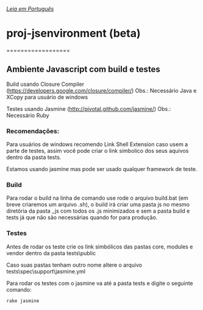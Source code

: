 *[Leia em Português](https://github.com/tisvasconcelos/proj-jsenvironment/blob/master/README-pt.md)*

# proj-jsenvironment (beta)
==================

## Ambiente Javascript com build e testes

Build usando Closure Compiler (https://developers.google.com/closure/compiler/)
Obs.: Necessário Java e XCopy para usuário de windows

Testes usando Jasmine (http://pivotal.github.com/jasmine/)
Obs.: Necessário Ruby

### Recomendações:

Para usuários de windows recomendo Link Shell Extension caso usem a parte de testes, 
assim você pode criar o link simbolico dos seus aquivos dentro da pasta tests.

Estamos usando jasmine mas pode ser usado qualquer framework de teste.

### Build

Para rodar o build na linha de comando use rode o arquivo build.bat 
(em breve criaremos um arquivo .sh), o build irá criar uma pasta js no mesmo 
diretória da pasta _js com todos os .js minimizados e sem a pasta build e tests 
já que não são necessárias quando for para produção.

### Testes

Antes de rodar os teste crie os link simbólicos das pastas core, modules e vendor dentro da pasta tests\public

Caso suas pastas tenham outro nome altere o arquivo tests\spec\support\jasmine.yml

Para rodar os testes com o jasmine va até a pasta tests e digite o seguinte comando:
```bash
rake jasmine
```